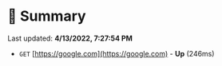 # 📖 Summary
Last updated: **4/13/2022, 7:27:54 PM**

- `GET` [https://google.com](https://google.com) - **Up** (246ms)

